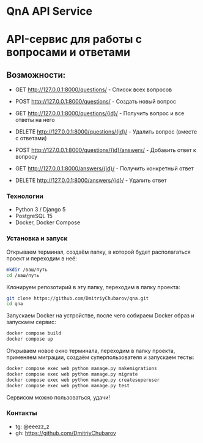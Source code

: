 # QnA API Service
# API-сервис для работы с вопросами и ответами

## Возможности:
- GET http://127.0.0.1:8000/questions/ - Список всех вопросов
- POST http://127.0.0.1:8000/questions/ - Создать новый вопрос
- GET http://127.0.0.1:8000/questions/{id}/ - Получить вопрос и все ответы на него
- DELETE http://127.0.0.1:8000/questions/{id}/ - Удалить вопрос (вместе с ответами)

- POST http://127.0.0.1:8000/questions/{id}/answers/ - Добавить ответ к вопросу
- GET http://127.0.0.1:8000/answers/{id}/ - Получить конкретный ответ
- DELETE http://127.0.0.1:8000/answers/{id}/ - Удалить ответ

### Технологии

- Python 3 / Django 5
- PostgreSQL 15
- Docker, Docker Compose

### Установка и запуск

Открываем терминал, создаём папку, в которой будет располагаться проект и переходим в неё:
```bash
mkdir /ваш/путь
cd /ваш/путь
```
Клонируем репозотирий в эту папку, переходим в папку проекта:
```bash 
git clone https://github.com/DmitriyChubarov/qna.git
cd qna
```
Запускаем Docker на устройстве, после чего собираем Docker образ и запускаем сервис:
```bash
docker compose build
docker compose up
```
Открываем новое окно терминала, переходим в папку проекта, применяем миграции, создаём суперпользователя и запускаем тесты:
```bash
docker compose exec web python manage.py makemigrations
docker compose exec web python manage.py migrate
docker compose exec web python manage.py createsuperuser
docker compose exec web python manage.py test
```
Сервисом можно пользоваться, удачи!
  
### Контакты
- tg: @eeezz_z
- gh: https://github.com/DmitriyChubarov
